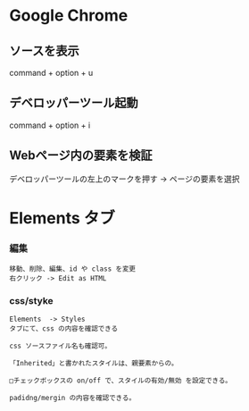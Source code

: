 # Google Chrome

## ソースを表示
command + option + u

## デベロッパーツール起動
command + option + i

## Webページ内の要素を検証
デベロッパーツールの左上のマークを押す -> ページの要素を選択

# Elements タブ

### 編集
```
移動、削除、編集、id や class を変更
右クリック -> Edit as HTML
```

### css/styke
```
Elements  -> Styles 
タブにて、css の内容を確認できる

css ソースファイル名も確認可。

「Inherited」と書かれたスタイルは、親要素からの。

□チェックボックスの on/off で、スタイルの有効/無効 を設定できる。

padidng/mergin の内容を確認できる。
```




